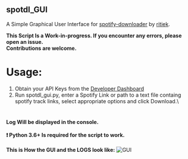 ## spotdl_GUI
A Simple Graphical User Interface for [spotify-downloader](https://github.com/ritiek/spotify-downloader) by [ritiek](https://github.com/ritiek).

**This Script Is a Work-in-progress. If you encounter any errors, please open an issue.**\
**Contributions are welcome.**
# Usage:
1. Obtain your API Keys from the [Developer Dashboard](https://developer.spotify.com/dashboard/applications)
2. Run spotdl_gui.py, enter a Spotify Link or path to a text file containg spotify track links, select appropriate options and click Download.\

#
**Log Will be displayed in the console.**
\
\
**:exclamation: Python 3.6+ Is required for the script to work.**
\
\
**This is How the GUI and the LOGS look like:**
<img src="https://i.ibb.co/Wtb1BHp/GUI.png" alt="GUI" border="0">
